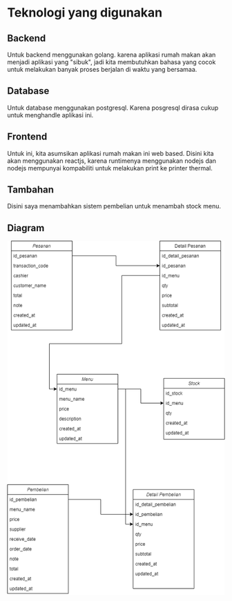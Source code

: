 # Teknologi yang digunakan

## Backend
Untuk backend menggunakan golang. karena aplikasi rumah makan akan menjadi aplikasi yang "sibuk", jadi kita membutuhkan bahasa yang cocok untuk melakukan banyak proses berjalan di waktu yang bersamaa.

## Database
Untuk database menggunakan postgresql. Karena posgresql dirasa cukup untuk menghandle aplikasi ini.

## Frontend
Untuk ini, kita asumsikan aplikasi rumah makan ini web based. Disini kita akan menggunakan reactjs, karena runtimenya menggunakan nodejs dan nodejs mempunyai kompabiliti untuk melakukan print ke printer thermal.


## Tambahan 
Disini saya menambahkan sistem pembelian untuk menambah stock menu.

## Diagram
![alt text](https://raw.githubusercontent.com/Dayuss/dice-game/44ba5858ecd2f14df824f4b90953e3cff3f374f0/Aplikasi%20Rumah%20Makan/diagram.png)
